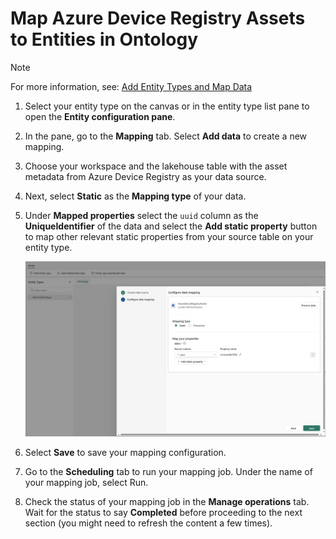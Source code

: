 # Map Azure Device Registry Assets to Entities in Ontology
> [!NOTE]  
> For more information, see: [Add Entity Types and Map Data](https://learn.microsoft.com/en-us/fabric/real-time-intelligence/digital-twin-builder/tutorial-2-add-entities-map-data)

1. Select your entity type on the canvas or in the entity type list pane to open the **Entity configuration pane**.
2. In the pane, go to the **Mapping** tab. Select **Add data** to create a new mapping.
3. Choose your workspace and the lakehouse table with the asset metadata from Azure Device Registry as your data source.
4. Next, select **Static** as the **Mapping type** of your data.
5. Under **Mapped properties** select the ```uuid``` column as the **UniqueIdentifier** of the data and select the **Add static property** button to map other relevant static properties from your source table on your entity type.
   
   ![Static Mapping](./images/static_mapping.png "Static Mapping")
7. Select **Save** to save your mapping configuration.
9. Go to the **Scheduling** tab to run your mapping job. Under the name of your mapping job, select Run.
10. Check the status of your mapping job in the **Manage operations** tab. Wait for the status to say **Completed** before proceeding to the next section (you might need to refresh the content a few times).

